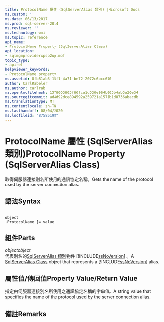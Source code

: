 ```yaml
---
title: ProtocolName 屬性 (SqlServerAlias 類別) |Microsoft Docs
ms.custom: ''
ms.date: 06/13/2017
ms.prod: sql-server-2014
ms.reviewer: ''
ms.technology: wmi
ms.topic: reference
api_name:
- ProtocolName Property (SqlServerAlias Class)
api_location:
- sqlmgmproviderxpsp2up.mof
topic_type:
- apiref
helpviewer_keywords:
- ProtocolName property
ms.assetid: 8fb81ab3-15f1-4a71-be72-2072c6bcc670
author: CarlRabeler
ms.author: carlrab
ms.openlocfilehash: 1578063803f86fca1d530e984b803b4ab3a20e34
ms.sourcegitcommit: ad4d92dce894592a259721a1571b1d8736abacdb
ms.translationtype: MT
ms.contentlocale: zh-TW
ms.lasthandoff: 08/04/2020
ms.locfileid: "87585198"
---
```

# <a name="protocolname-property-sqlserveralias-class"></a><span data-ttu-id="97054-102">ProtocolName 屬性 (SqlServerAlias 類別)</span><span class="sxs-lookup"><span data-stu-id="97054-102">ProtocolName Property (SqlServerAlias Class)</span></span>
  <span data-ttu-id="97054-103">取得伺服器連接別名所使用的通訊協定名稱。</span><span class="sxs-lookup"><span data-stu-id="97054-103">Gets the name of the protocol used by the server connection alias.</span></span>  
  
## <a name="syntax"></a><span data-ttu-id="97054-104">語法</span><span class="sxs-lookup"><span data-stu-id="97054-104">Syntax</span></span>  
  
```  
  
object  
.ProtocolName [= value]  
```  
  
## <a name="parts"></a><span data-ttu-id="97054-105">組件</span><span class="sxs-lookup"><span data-stu-id="97054-105">Parts</span></span>  
 <span data-ttu-id="97054-106">*object*</span><span class="sxs-lookup"><span data-stu-id="97054-106">*object*</span></span>  
 <span data-ttu-id="97054-107">代表別名的[SqlServerAlias 類別](sqlserveralias-class.md)物件 [!INCLUDE[ssNoVersion](../../../includes/ssnoversion-md.md)] 。</span><span class="sxs-lookup"><span data-stu-id="97054-107">A [SqlServerAlias Class](sqlserveralias-class.md) object that represents a [!INCLUDE[ssNoVersion](../../../includes/ssnoversion-md.md)] alias.</span></span>  
  
## <a name="property-valuereturn-value"></a><span data-ttu-id="97054-108">屬性值/傳回值</span><span class="sxs-lookup"><span data-stu-id="97054-108">Property Value/Return Value</span></span>  
 <span data-ttu-id="97054-109">指定由伺服器連接別名所使用之通訊協定名稱的字串值。</span><span class="sxs-lookup"><span data-stu-id="97054-109">A string value that specifies the name of the protocol used by the server connection alias.</span></span>  
  
## <a name="remarks"></a><span data-ttu-id="97054-110">備註</span><span class="sxs-lookup"><span data-stu-id="97054-110">Remarks</span></span>  
  
